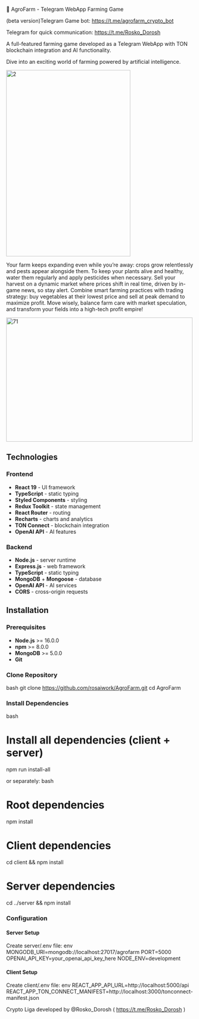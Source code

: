   🌱 AgroFarm - Telegram WebApp Farming Game
  
(beta version)Telegram Game bot: https://t.me/agrofarm_crypto_bot

Telegram for quick communication: https://t.me/Rosko_Dorosh

A full-featured farming game developed as a Telegram WebApp with TON blockchain integration and AI functionality.

Dive into an exciting world of farming powered by artificial intelligence.

<img width="333" height="500" alt="2" src="https://github.com/user-attachments/assets/7d00a193-502a-4476-99a6-da4dcc372636" />

Your farm keeps expanding even while you’re away: crops grow relentlessly and pests appear alongside them. To keep your plants alive and healthy, water them regularly and apply pesticides when necessary.
Sell your harvest on a dynamic market where prices shift in real time, driven by in-game news, so stay alert. 
Combine smart farming practices with trading strategy: buy vegetables at their lowest price and sell at peak demand to maximize profit.
Move wisely, balance farm care with market speculation, and transform your fields into a high-tech profit empire!

<img width="500" height="333" alt="71" src="https://github.com/user-attachments/assets/9e4d52be-acef-4f7a-94ed-060fdd564975" />

## Technologies

### Frontend
- **React 19** - UI framework
- **TypeScript** - static typing
- **Styled Components** - styling
- **Redux Toolkit** - state management
- **React Router** - routing
- **Recharts** - charts and analytics
- **TON Connect** - blockchain integration
- **OpenAI API** - AI features

### Backend
- **Node.js** - server runtime
- **Express.js** - web framework
- **TypeScript** - static typing
- **MongoDB** + **Mongoose** - database
- **OpenAI API** - AI services
- **CORS** - cross-origin requests

## Installation

### Prerequisites
- **Node.js** >= 16.0.0
- **npm** >= 8.0.0
- **MongoDB** >= 5.0.0
- **Git**

### Clone Repository
bash
git clone https://github.com/rosaiwork/AgroFarm.git
cd AgroFarm

### Install Dependencies
bash
# Install all dependencies (client + server)
npm run install-all

or separately:
bash
# Root dependencies
npm install

# Client dependencies
cd client && npm install

# Server dependencies
cd ../server && npm install

### Configuration

#### Server Setup
Create server/.env file:
env
MONGODB_URI=mongodb://localhost:27017/agrofarm
PORT=5000
OPENAI_API_KEY=your_openai_api_key_here
NODE_ENV=development

#### Client Setup
Create client/.env file:
env
REACT_APP_API_URL=http://localhost:5000/api
REACT_APP_TON_CONNECT_MANIFEST=http://localhost:3000/tonconnect-manifest.json

Crypto Liga developed by @Rosko_Dorosh ( https://t.me/Rosko_Dorosh ) 
